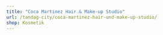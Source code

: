 ```yaml
---
title: "Coca Martinez Hair & Make-up Studio"
url: /tandag-city/coca-martinez-hair-und-make-up-studio/
shop: Kosmetik
---
```


